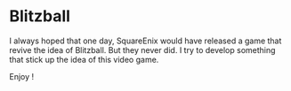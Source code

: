 Blitzball
=========
I always hoped that one day, SquareEnix would have released a game that revive the idea of Blitzball. But they never did. I try to develop something that stick up the idea of this video game.

Enjoy !
